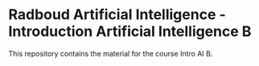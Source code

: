 # Radboud Artificial Intelligence - Introduction Artificial Intelligence B

This repository contains the material for the course Intro AI B.